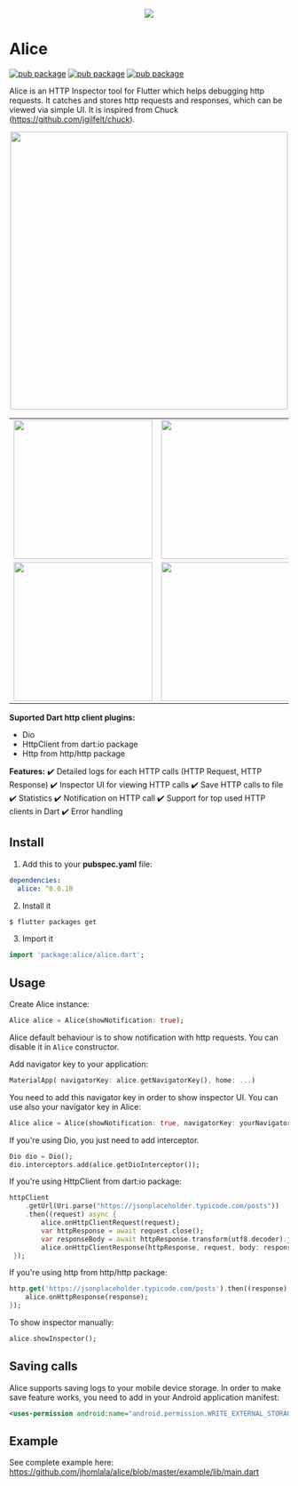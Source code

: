 <p align="center">
<img src="https://raw.githubusercontent.com/jhomlala/alice/master/media/logo.png">
</p>


# Alice
[![pub package](https://img.shields.io/pub/v/alice.svg)](https://pub.dartlang.org/packages/alice)
[![pub package](https://img.shields.io/github/license/jhomlala/alice.svg?style=flat)](https://github.com/jhomlala/alice)
[![pub package](https://img.shields.io/badge/platform-flutter-blue.svg)](https://github.com/jhomlala/alice)

Alice is an HTTP Inspector tool for Flutter which helps debugging http requests. It catches and stores http requests and responses, which can be viewed via simple UI. It is inspired from Chuck (https://github.com/jgilfelt/chuck).
<p align="center">
<img height="500" src="https://github.com/jhomlala/comptf2/blob/master/media/appsmaller.gif">
</p>
<table>
  <tr>
    <td>
		<img width="250px" src="https://raw.githubusercontent.com/jhomlala/alice/master/media/1.png">
    </td>
    <td>
       <img width="250px" src="https://raw.githubusercontent.com/jhomlala/alice/master/media/2.png">
    </td>
    <td>
       <img width="250px" src="https://raw.githubusercontent.com/jhomlala/alice/master/media/3.png">
    </td>
    <td>
       <img width="250px" src="https://raw.githubusercontent.com/jhomlala/alice/master/media/4.png">
    </td>
     <td>
       <img width="250px" src="https://raw.githubusercontent.com/jhomlala/alice/master/media/5.png">
    </td>
    <td>
       <img width="250px" src="https://raw.githubusercontent.com/jhomlala/alice/master/media/6.png">
    </td>
  </tr>
  <tr>
    <td>
	<img width="250px" src="https://raw.githubusercontent.com/jhomlala/alice/master/media/7.png">
    </td>
    <td>
       <img width="250px" src="https://raw.githubusercontent.com/jhomlala/alice/master/media/8.png">
    </td>
    <td>
       <img width="250px" src="https://raw.githubusercontent.com/jhomlala/alice/master/media/9.png">
    </td>
  </tr>

</table>

**Suported Dart http client plugins:**
* Dio
* HttpClient from dart:io package
* Http from http/http package 

**Features:**
✔️ Detailed logs for each HTTP calls (HTTP Request, HTTP Response)
✔️ Inspector UI for viewing HTTP calls
✔️ Save HTTP calls to file
✔️ Statistics
✔️ Notification on HTTP call
✔️ Support for top used HTTP clients in Dart
✔️ Error handling



## Install
1. Add this to your **pubspec.yaml** file:
```yaml
dependencies:
  alice: ^0.0.10
```
2. Install it
```bash
$ flutter packages get
```

3. Import it
```dart
import 'package:alice/alice.dart';
```

## Usage
Create Alice instance:
```dart
Alice alice = Alice(showNotification: true);
```
Alice default behaviour is to show notification with http requests. You can disable it in `Alice` constructor.

Add navigator key to your application:
```dart
MaterialApp( navigatorKey: alice.getNavigatorKey(), home: ...)
```
You need to add this navigator key in order to show inspector UI.
You can use also your navigator key in Alice:
```dart
Alice alice = Alice(showNotification: true, navigatorKey: yourNavigatorKeyHere);
```


If you're using Dio, you just need to add interceptor.
```dart
Dio dio = Dio();
dio.interceptors.add(alice.getDioInterceptor());
```

If you're using HttpClient from dart:io package:
```dart
httpClient
	.getUrl(Uri.parse("https://jsonplaceholder.typicode.com/posts"))
	.then((request) async {
		alice.onHttpClientRequest(request);
		var httpResponse = await request.close();
		var responseBody = await httpResponse.transform(utf8.decoder).join();
		alice.onHttpClientResponse(httpResponse, request, body: responseBody);
 });
```

If you're using http from http/http package:
```dart
http.get('https://jsonplaceholder.typicode.com/posts').then((response) {
    alice.onHttpResponse(response);
});
```

To show inspector manually:
```dart
alice.showInspector();
```
## Saving calls
Alice supports saving logs to your mobile device storage. In order to make save feature works, you need to add in your Android application manifest:

```xml
<uses-permission android:name="android.permission.WRITE_EXTERNAL_STORAGE" />
```

## Example
See complete example here: https://github.com/jhomlala/alice/blob/master/example/lib/main.dart

